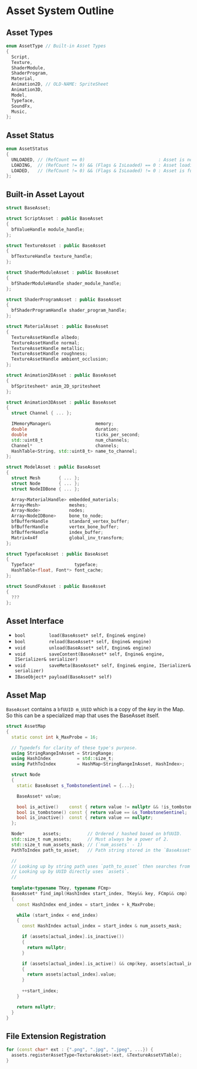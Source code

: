 # Asset System Outline

## Asset Types

```cpp
enum AssetType // Built-in Asset Types
{
  Script,
  Texture,
  ShaderModule,
  ShaderProgram,
  Material,
  Animation2D, // OLD-NAME: SpriteSheet
  Animation3D,
  Model,
  Typeface,
  SoundFx,
  Music,
};
```

## Asset Status

```cpp
enum AssetStatus
{
  UNLOADED, // (RefCount == 0)                            : Asset is not loaded.
  LOADING,  // (RefCount != 0) && (Flags & IsLoaded) == 0 : Asset loading on background thread.
  LOADED,   // (RefCount != 0) && (Flags & IsLoaded) != 0 : Asset is fully loaded.
};
```

## Built-in Asset Layout

```cpp
struct BaseAsset;

struct ScriptAsset : public BaseAsset
{
  bfValueHandle module_handle;
};

struct TextureAsset : public BaseAsset
{
  bfTextureHandle texture_handle;
};

struct ShaderModuleAsset : public BaseAsset
{
  bfShaderModuleHandle shader_module_handle;
};

struct ShaderProgramAsset : public BaseAsset
{
  bfShaderProgramHandle shader_program_handle;
};

struct MaterialAsset : public BaseAsset
{
  TextureAssetHandle albedo;
  TextureAssetHandle normal;
  TextureAssetHandle metallic;
  TextureAssetHandle roughness;
  TextureAssetHandle ambient_occlusion;
};

struct Animation2DAsset : public BaseAsset
{
  bfSpritesheet* anim_2D_spritesheet
};

struct Animation3DAsset : public BaseAsset
{
  struct Channel { ... };

  IMemoryManager&                 memory;
  double                          duration;
  double                          ticks_per_second;
  std::uint8_t                    num_channels;
  Channel*                        channels;
  HashTable<String, std::uint8_t> name_to_channel;
};

struct ModelAsset : public BaseAsset
{
  struct Mesh       { ... };
  struct Node       { ... };
  struct NodeIDBone { ... };

  Array<MaterialHandle> embedded_materials;
  Array<Mesh>           meshes;
  Array<Node>           nodes;
  Array<NodeIDBone>     bone_to_node;
  bfBufferHandle        standard_vertex_buffer;
  bfBufferHandle        vertex_bone_buffer;
  bfBufferHandle        index_buffer;
  Matrix4x4f            global_inv_transform;
};

struct TypefaceAsset : public BaseAsset
{
  Typeface*               typeface;
  HashTable<float, Font*> font_cache;
};

struct SoundFxAsset : public BaseAsset
{
  ???
};
```

## Asset Interface

- `bool         load(BaseAsset* self, Engine& engine)`
- `bool         reload(BaseAsset* self, Engine& engine)`
- `void         unload(BaseAsset* self, Engine& engine)`
- `void         saveContent(BaseAsset* self, Engine& engine, ISerializer& serializer)`
- `void         saveMeta(BaseAsset* self, Engine& engine, ISerializer& serializer)`
- `IBaseObject* payload(BaseAsset* self)`

## Asset Map

`BaseAsset` contains a `bfUUID m_UUID` which
is a copy of the _key_ in the Map. So this can be a specialized map
that uses the BaseAsset itself.

```cpp
struct AssetMap
{
  static const int k_MaxProbe = 16;

  // Typedefs for clarity of these type's purpose.
  using StringRangeInAsset = StringRange;
  using HashIndex          = std::size_t;
  using PathToIndex        = HashMap<StringRangeInAsset, HashIndex>;

  struct Node
  {
    static BaseAsset s_TombstoneSentinel = {...};

    BaseAsset* value;

    bool is_active()    const { return value != nullptr && !is_tombstone(); }
    bool is_tombstone() const { return value == &s_TombstoneSentinel;       }
    bool is_inactive()  const { return value == nullptr;                    }
  };

  Node*       assets;          // Ordered / hashed based on bfUUID.
  std::size_t num_assets;      // Must always be a power of 2.
  std::size_t num_assets_mask; // (`num_assets` - 1)
  PathToIndex path_to_asset;   // Path string stored in the `BaseAsset*`

  //
  // Looking up by string path uses `path_to_asset` then searches from the found index.
  // Looking up by UUID directly uses `assets`.
  //
  
  template<typename TKey, typename FCmp>
  BaseAsset* find_impl(HashIndex start_index, TKey&& key, FCmp&& cmp)
  {
    const HashIndex end_index = start_index + k_MaxProbe;

    while (start_index < end_index)
    {
      const HashIndex actual_index = start_index & num_assets_mask;

      if (assets[actual_index].is_inactive()) 
      {
        return nullptr; 
      }

      if (assets[actual_index].is_active() && cmp(key, assets[actual_index].value))
      {
        return assets[actual_index].value;
      }
      
      ++start_index;
    }

    return nullptr;
  }
}
```

## File Extension Registration

```cpp
for (const char* ext : {".png", ".jpg", ".jpeg", ...}) {
  assets.registerAssetType<TextureAsset>(ext, &TextureAssetVTable);
}
```
